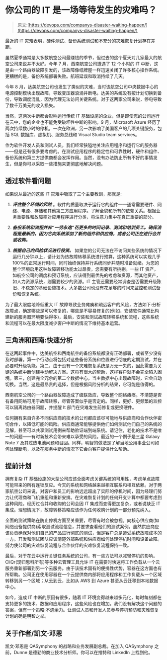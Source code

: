 # 你公司的 IT 是一场等待发生的灾难吗？

> 原文:[https://devops.com/companys-disaster-waiting-happen/](https://devops.com/companys-disaster-waiting-happen/)

最近的 IT 灾难表明，硬件测试、备份系统测试和不充分的灾难恢复计划存在差距。

虽然夏季通常是大多数航空公司最赚钱的季节，但过去的这个夏天对几家最大的航空公司来说并不太好。今年 7 月，西南航空公司遭遇了 12 个小时的 IT 中断，这是由一个路由器故障引发的，该故障像纸牌屋一样迅速关闭了许多核心操作系统。更糟糕的是，备份系统部署失败。航班延误和取消持续了几天。

今年 8 月，达美航空公司也发生了类似的灾难，当时该航空公司中央数据中心的电源控制模块出现故障，导致变压器浪涌并断电。达美的系统没有按计划切换到备份，导致调度混乱，因为代理无法访问关键系统。对于这两家公司来说，停电导致了数千万美元的收入损失。

当然，这两次中断都会影响运行传统 IT 基础设施的企业，但是即使您的公司运行在云中，您的企业也不能免受破坏性中断的影响。9 月，Microsoft Azure 经历了两次持续数小时的停机，一次在欧洲，另一次影响了美国客户的几项关键服务，包括 SQL 数据库、虚拟机、服务总线和 Visual Studio team services。

作为软件开发人员和测试人员，我们经常狭隘地关注应用程序和运行它的服务器——但是还有很多要考虑的。在测试应用程序的稳定性和可靠性时，硬件和组件、备份系统和第三方提供商都会发挥作用。当然，没有办法防止所有不好的事情发生，但是你可以采取一些措施来更彻底地解决问题。

## 透过软件看问题

如果说从最近的这些 IT 灾难中吸取了三个主要教训，那就是:

1.  ***评估整个环境的风险*** 。软件的质量取决于运行它的组件——通常需要硬件、网络、电源、存储和其他第三方应用程序。了解全貌和所有的依赖关系。根据业务重要性和故障率对应用程序进行分类，将注意力集中在真正重要的部分。

2.  ***备份系统和流程并非“一劳永逸”花更多的时间记录、测试和培训员工。确保流程是最新的，因为它向系统添加了新的组件和供应商，或者公司正在进行合并或收购。***

3.  ***根据自己的风险状况进行投资。*** 如果您的公司无法在不访问某些系统的情况下运行几分钟以上，请计划为热故障转移系统进行预算，这种系统可以实现几乎 100%的正常运行时间，同时始终保持并行系统同步并随时准备就绪。为您的整个环境启用这种故障转移功能太过昂贵，您需要有所挑剔。一些 IT 资产，如航空公司的调度和预订系统，应该得到最优先的考虑和资源，而其他资产，如人力资源系统，则需要较少的资源。IT 主管还需要经常调查是否需要升级陈旧、不稳定的基础设施技术。大多数公司也没有花足够的时间来监控和测试备份和恢复系统。

为了最大限度地降低重大 IT 故障导致业务瘫痪和疏远客户的风险，方法如下:分析故障点，确定哪些是可以修复的，哪些是不容易修复的(例如，安装软件通常比构建新的服务器环境要快得多)，最后，安装和测试故障转移系统和流程，这些系统和流程可以在最大限度减少客户中断的情况下维持基本运营。

## 三角洲和西南:快速分析

在这两起事件中，达美航空和西南航空的备份系统都没有正确部署，或者至少没有及时部署。第一个行动点将包括对这些备份系统和位置进行彻底的定期测试，并在必要时升级功能。第二，由于没有一个灾难恢复系统是万无一失的，因此需要为关键的系统中断创建手动解决方案。这将有很大的帮助，这样客户就不会完全陷入困境。第三，创建完全冗余的第二个数据中心，当主数据中心出现故障时，它会自动切换。当然，这是最昂贵的选择，但是根据风险分析的结果，它可能是值得的。

西南航空公司的一个路由器故障造成了级联效应，导致整个网络瘫痪。不清楚是否有备用网络可用于故障转移，尽管答案似乎是否定的。同样，更好、更频繁的监控可以隔离路由器问题，并提醒 It 部门在灾难发生前修复或更换硬件。

任何拥有来自许多不同供应商的技术的公司都应该尽可能地与供应商和合作伙伴密切合作，以降低可能的风险。供应商通常能够提供他们如何测试他们自己的系统的见解，甚至可以共享测试用例来帮助验证端到端系统。请记住，老化的技术不是唯一的问题——有时新技术会带来难以承受的风险。最近的一个例子是三星 Galaxy Note 7 及其过热电池问题和召回。同样，明智的做法是了解当地公用事业公司如何处理断电，以及在服务中断的情况下它会向客户提供什么帮助。

## 提前计划

拥有复杂 IT 基础设施的大型公司应该全面考虑关键系统的可用性，考虑单点故障可能带来的所有连锁反应。今天的系统和网络越来越相互联系和相互依赖。对于两家航空公司来说，对客户和员工的影响远远超出了实际的停机时间，因为经理们努力让代理商和飞机重组和重新安排。在灾难恢复计划的任何开支计算中都要考虑到这种风险。经历过合并和收购的公司会因 IT 集成而变得更加复杂，或者说缺乏 IT 集成。理想情况下，故障转移策略应该作为任何收购计划的一部分预先纳入。

全面的测试策略在防止停机方面至关重要，尽管有时会被忽视。向核心供应商(如网络设备提供商)索取测试流程信息，并要求查看他们的测试案例。虽然供应商应该负责确保对他们自己的产品进行彻底的测试，但是客户总是遭受系统故障成本的一方。开发和测试团队应该清楚外部系统和供应商如何处理停机时间和设备故障。努力使公司的灾难恢复流程与合作伙伴的灾难恢复流程保持一致。

最后，对于在云中运行关键任务系统的公司，有一些方法可以减轻停机的影响。CliQr(现归思科所有)等多种云管理工具允许 IT 在需要时快速将工作负载从一个云服务重新部署到另一个云服务。由于该技术固有的便携性优势，容器在这方面也有所帮助。公司正在使用容器在一个云提供商内部将应用程序和工作负载从一个区域转移到另一个区域；从云到云，比如从 AWS 到 Azure 甚至从云迁移到本地数据中心。

如今，造成 IT 中断的原因有很多，随着 IT 环境变得越来越多元化，每时每刻都在支持更多的技术、数据和应用程序，这些风险也在增加。我们没有解决这个问题的答案，但有一个策略:不遗余力。让测试人员和开发人员参与停机预防和灾难恢复计划的确是明智之举。

## 关于作者/凯文·邓恩

凯文·邓恩是 QASymphony 的战略和业务发展副总裁。在加入 QASymphony 之前，Dunne 是德勤的商业技术分析师。你可以在推特和 LinkedIn 上找到他。